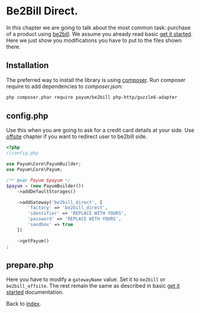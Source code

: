 # Be2Bill Direct.

In this chapter we are going to talk about the most common task: purchase of a product using [be2bill](http://www.be2bill.com/).
We assume you already read basic [get it started](../get-it-started.md).
Here we just show you modifications you have to put to the files shown there.

## Installation

The preferred way to install the library is using [composer](http://getcomposer.org/).
Run composer require to add dependencies to _composer.json_:

```bash
php composer.phar require payum/be2bill php-http/guzzle6-adapter
```

## config.php

Use this when you are going to ask for a credit card details at your side.
Use [offsite](offsite.md) chapter if you want to redirect user to be2bill side.

```php
<?php
//config.php

use Payum\Core\PayumBuilder;
use Payum\Core\Payum;

/** @var Payum $payum */
$payum = (new PayumBuilder())
    ->addDefaultStorages()

    ->addGateway('be2bill_direct', [
        'factory' => 'be2bill_direct',
        'identifier' => 'REPLACE WITH YOURS',
        'password' => 'REPLACE WITH YOURS',
        'sandbox' => true
    ])

    ->getPayum()
;
```

## prepare.php

Here you have to modify a `gatewayName` value. Set it to `be2bill` or `be2bill_offsite`. The rest remain the same as described in basic [get it started](../get-it-started.md) documentation.

Back to [index](../index.md).